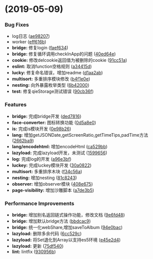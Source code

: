 <a name=""></a>
#  (2019-05-09)


### Bug Fixes

* log日志 ([ae98207](http://git.qietv.work/frontend/qietvfe/commits/ae98207))
* worker ([eff616b](http://git.qietv.work/frontend/qietvfe/commits/eff616b))
* **bridge:** 修复login ([faef634](http://git.qietv.work/frontend/qietvfe/commits/faef634))
* **bridge:** 修复循环调用checkInApp的问题 ([40ed64e](http://git.qietv.work/frontend/qietvfe/commits/40ed64e))
* **cookie:** 修改delcookie返回值为被删除的cookie ([91cc51a](http://git.qietv.work/frontend/qietvfe/commits/91cc51a))
* **eslint:** 取消function空格规则 ([a34415d](http://git.qietv.work/frontend/qietvfe/commits/a34415d))
* **lucky:** 修复命名错误，增加readme ([d1aa2ab](http://git.qietv.work/frontend/qietvfe/commits/d1aa2ab))
* **multisort:** 多重排序模块修改 ([b4f1e0e](http://git.qietv.work/frontend/qietvfe/commits/b4f1e0e))
* **nesting:** 向外暴露枚举类型 ([6b42000](http://git.qietv.work/frontend/qietvfe/commits/6b42000))
* **test:** 修复qieStorage测试错误 ([90cb36f](http://git.qietv.work/frontend/qietvfe/commits/90cb36f))


### Features

* **bridge:** 完成bridge开发 ([ded7816](http://git.qietv.work/frontend/qietvfe/commits/ded7816))
* **face-converter:** 图标转换功能 ([0d5a8e0](http://git.qietv.work/frontend/qietvfe/commits/0d5a8e0))
* **is:** 完成is模块开发 ([0e98b26](http://git.qietv.work/frontend/qietvfe/commits/0e98b26))
* **lang:** 增加getJSONDate,getScreenRatio,getTimeTips,padTime方法 ([2662ba9](http://git.qietv.work/frontend/qietvfe/commits/2662ba9))
* **lang/encodehtml:** 增加encodeHtml ([ca529bb](http://git.qietv.work/frontend/qietvfe/commits/ca529bb))
* **lazyload:** 完成lazyload开发，未测试 ([1599656](http://git.qietv.work/frontend/qietvfe/commits/1599656))
* **log:** 完成log的开发 ([a96e3bf](http://git.qietv.work/frontend/qietvfe/commits/a96e3bf))
* **luckey:** 完成luckey模块开发 ([30a0822](http://git.qietv.work/frontend/qietvfe/commits/30a0822))
* **multisort:** 多重排序木块 ([f34c56a](http://git.qietv.work/frontend/qietvfe/commits/f34c56a))
* **nesting:** 增加nesting ([81c8243](http://git.qietv.work/frontend/qietvfe/commits/81c8243))
* **observer:** 增加observer模块 ([408e675](http://git.qietv.work/frontend/qietvfe/commits/408e675))
* **page-visibility:** 增加沙雕脚本 ([a7de3b5](http://git.qietv.work/frontend/qietvfe/commits/a7de3b5))


### Performance Improvements

* **bridge:** 增加别名返回链式操作功能，修改文档 ([9e6fd48](http://git.qietv.work/frontend/qietvfe/commits/9e6fd48))
* **bridge:** 增加默认bridge方法 ([bbdcac9](http://git.qietv.work/frontend/qietvfe/commits/bbdcac9))
* **bridge:** 统一化webShare,增加saveToAlbum ([94e0bac](http://git.qietv.work/frontend/qietvfe/commits/94e0bac))
* **lazyload:** 删除多余代码 ([6cc529c](http://git.qietv.work/frontend/qietvfe/commits/6cc529c))
* **lazyload:** 将Set退化到Array以支持es5环境 ([e45e2d4](http://git.qietv.work/frontend/qietvfe/commits/e45e2d4))
* **lazyload:** 更新 ([75df540](http://git.qietv.work/frontend/qietvfe/commits/75df540))
* **lint:** lintfix ([930956b](http://git.qietv.work/frontend/qietvfe/commits/930956b))



